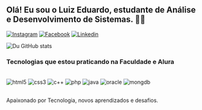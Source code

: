 ## Olá! Eu sou o Luiz Eduardo, estudante de Análise e Desenvolvimento de Sistemas. 🧑‍💻

[![Instagram](https://img.shields.io/badge/Instagram-E4405F?style=for-the-badge&logo=instagram&logoColor=white)](htpps://www.instagram.com/luizeduardo_fr/)
[![Facebook](https://img.shields.io/badge/Facebook-1877F2?style=for-the-badge&logo=facebook&logoColor=white)](https://www.facebook.com/du.francodarocha/)
[![Linkedin](https://img.shields.io/badge/LinkedIn-0077B5?style=for-the-badge&logo=linkedin&logoColor=white)](https://www.linkedin.com/in/luizeduardofr)

![Du GitHub stats](https://github-readme-stats.vercel.app/api?username=luizeduardofr&show_icons=true&theme=dracula)

### Tecnologias que estou praticando na Faculdade e Alura

<div style="display: inline_block"><br/>
    <img align="center" alt="html5" src="https://img.shields.io/badge/HTML5-E34F26?style=for-the-badge&logo=html5&logoColor=white"/>
    <img align="center" alt="css3" src="https://img.shields.io/badge/CSS3-1572B6?style=for-the-badge&logo=css3&logoColor=white"/>
    <img align="center" alt="c++" src="https://img.shields.io/badge/C%2B%2B-00599C?style=for-the-badge&logo=c%2B%2B&logoColor=white"/>
    <img align="center" alt="php" src="https://img.shields.io/badge/PHP-777BB4?style=for-the-badge&logo=php&logoColor=white"/>
    <img align="center" alt="java" src="https://img.shields.io/badge/Java-ED8B00?style=for-the-badge&logo=openjdk&logoColor=white"/>
    <img align="center" alt="oracle" src="https://img.shields.io/badge/Oracle-F80000?style=for-the-badge&logo=oracle&logoColor=black"/>
    <img align="center" alt="mongdb" src="https://img.shields.io/badge/MongoDB-4EA94B?style=for-the-badge&logo=mongodb&logoColor=white"/>
</div><br/>

Apaixonado por Tecnologia, novos aprendizados e desafios.
